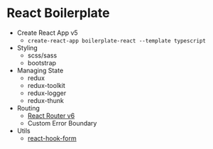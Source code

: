 # React Boilerplate

- Create React App v5
  - `create-react-app boilerplate-react --template typescript`
- Styling
  - scss/sass
  - bootstrap
- Managing State
  - redux
  - redux-toolkit
  - redux-logger
  - redux-thunk
- Routing
  - [React Router v6](https://reactrouter.com/en/main)
  - Custom Error Boundary
- Utils
  - [react-hook-form](https://react-hook-form.com/)
